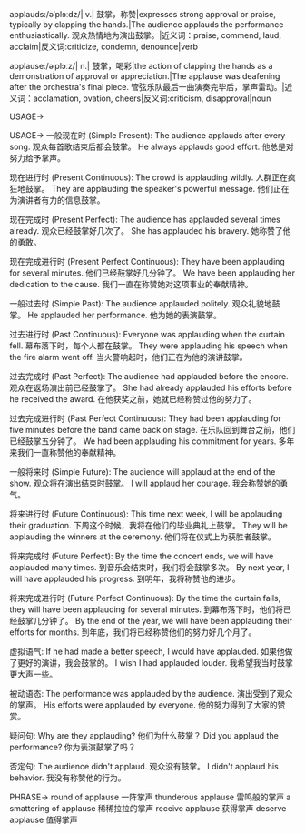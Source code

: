 applauds:/əˈplɔːdz/| v.| 鼓掌，称赞|expresses strong approval or praise, typically by clapping the hands.|The audience applauds the performance enthusiastically.  观众热情地为演出鼓掌。|近义词：praise, commend, laud, acclaim|反义词:criticize, condemn, denounce|verb

applause:/əˈplɔːz/| n.| 鼓掌，喝彩|the action of clapping the hands as a demonstration of approval or appreciation.|The applause was deafening after the orchestra's final piece.  管弦乐队最后一曲演奏完毕后，掌声雷动。|近义词：acclamation, ovation, cheers|反义词:criticism, disapproval|noun


USAGE->

USAGE->
一般现在时 (Simple Present):
The audience applauds after every song.  观众每首歌结束后都会鼓掌。
He always applauds good effort. 他总是对努力给予掌声。

现在进行时 (Present Continuous):
The crowd is applauding wildly.  人群正在疯狂地鼓掌。
They are applauding the speaker's powerful message. 他们正在为演讲者有力的信息鼓掌。

现在完成时 (Present Perfect):
The audience has applauded several times already. 观众已经鼓掌好几次了。
She has applauded his bravery. 她称赞了他的勇敢。

现在完成进行时 (Present Perfect Continuous):
They have been applauding for several minutes. 他们已经鼓掌好几分钟了。
We have been applauding her dedication to the cause. 我们一直在称赞她对这项事业的奉献精神。

一般过去时 (Simple Past):
The audience applauded politely. 观众礼貌地鼓掌。
He applauded her performance. 他为她的表演鼓掌。

过去进行时 (Past Continuous):
Everyone was applauding when the curtain fell.  幕布落下时，每个人都在鼓掌。
They were applauding his speech when the fire alarm went off.  当火警响起时，他们正在为他的演讲鼓掌。

过去完成时 (Past Perfect):
The audience had applauded before the encore.  观众在返场演出前已经鼓掌了。
She had already applauded his efforts before he received the award. 在他获奖之前，她就已经称赞过他的努力了。

过去完成进行时 (Past Perfect Continuous):
They had been applauding for five minutes before the band came back on stage. 在乐队回到舞台之前，他们已经鼓掌五分钟了。
We had been applauding his commitment for years. 多年来我们一直称赞他的奉献精神。


一般将来时 (Simple Future):
The audience will applaud at the end of the show.  观众将在演出结束时鼓掌。
I will applaud her courage. 我会称赞她的勇气。


将来进行时 (Future Continuous):
This time next week, I will be applauding their graduation. 下周这个时候，我将在他们的毕业典礼上鼓掌。
They will be applauding the winners at the ceremony. 他们将在仪式上为获胜者鼓掌。

将来完成时 (Future Perfect):
By the time the concert ends, we will have applauded many times. 到音乐会结束时，我们将会鼓掌多次。
By next year, I will have applauded his progress. 到明年，我将称赞他的进步。

将来完成进行时 (Future Perfect Continuous):
By the time the curtain falls, they will have been applauding for several minutes. 到幕布落下时，他们将已经鼓掌几分钟了。
By the end of the year, we will have been applauding their efforts for months. 到年底，我们将已经称赞他们的努力好几个月了。


虚拟语气:
If he had made a better speech, I would have applauded. 如果他做了更好的演讲，我会鼓掌的。
I wish I had applauded louder. 我希望我当时鼓掌更大声一些。

被动语态:
The performance was applauded by the audience.  演出受到了观众的掌声。
His efforts were applauded by everyone. 他的努力得到了大家的赞赏。

疑问句:
Why are they applauding? 他们为什么鼓掌？
Did you applaud the performance? 你为表演鼓掌了吗？

否定句:
The audience didn't applaud. 观众没有鼓掌。
I didn't applaud his behavior. 我没有称赞他的行为。



PHRASE->
round of applause  一阵掌声
thunderous applause  雷鸣般的掌声
a smattering of applause  稀稀拉拉的掌声
receive applause  获得掌声
deserve applause  值得掌声
